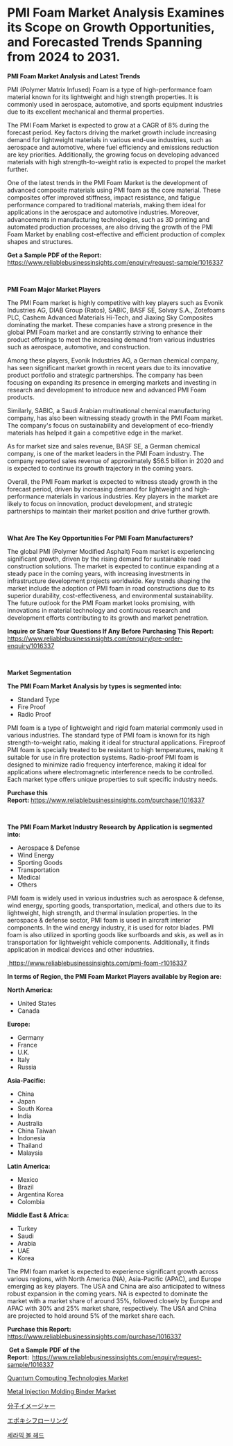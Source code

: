 <p><h1>PMI Foam Market Analysis Examines its Scope on Growth Opportunities, and Forecasted Trends Spanning from 2024 to 2031.</h1></p><p><strong>PMI Foam Market Analysis and Latest Trends</strong></p>
<p><p>PMI (Polymer Matrix Infused) Foam is a type of high-performance foam material known for its lightweight and high strength properties. It is commonly used in aerospace, automotive, and sports equipment industries due to its excellent mechanical and thermal properties.</p><p>The PMI Foam Market is expected to grow at a CAGR of 8% during the forecast period. Key factors driving the market growth include increasing demand for lightweight materials in various end-use industries, such as aerospace and automotive, where fuel efficiency and emissions reduction are key priorities. Additionally, the growing focus on developing advanced materials with high strength-to-weight ratio is expected to propel the market further.</p><p>One of the latest trends in the PMI Foam Market is the development of advanced composite materials using PMI foam as the core material. These composites offer improved stiffness, impact resistance, and fatigue performance compared to traditional materials, making them ideal for applications in the aerospace and automotive industries. Moreover, advancements in manufacturing technologies, such as 3D printing and automated production processes, are also driving the growth of the PMI Foam Market by enabling cost-effective and efficient production of complex shapes and structures.</p></p>
<p><strong>Get a Sample PDF of the Report:&nbsp;</strong> <a href="https://www.reliablebusinessinsights.com/enquiry/request-sample/1016337">https://www.reliablebusinessinsights.com/enquiry/request-sample/1016337</a></p>
<p>&nbsp;</p>
<p><strong>PMI Foam Major Market Players</strong></p>
<p><p>The PMI Foam market is highly competitive with key players such as Evonik Industries AG, DIAB Group (Ratos), SABIC, BASF SE, Solvay S.A., Zotefoams PLC, Cashem Advanced Materials Hi-Tech, and Jiaxing Sky Composites dominating the market. These companies have a strong presence in the global PMI Foam market and are constantly striving to enhance their product offerings to meet the increasing demand from various industries such as aerospace, automotive, and construction.</p><p>Among these players, Evonik Industries AG, a German chemical company, has seen significant market growth in recent years due to its innovative product portfolio and strategic partnerships. The company has been focusing on expanding its presence in emerging markets and investing in research and development to introduce new and advanced PMI Foam products.</p><p>Similarly, SABIC, a Saudi Arabian multinational chemical manufacturing company, has also been witnessing steady growth in the PMI Foam market. The company's focus on sustainability and development of eco-friendly materials has helped it gain a competitive edge in the market.</p><p>As for market size and sales revenue, BASF SE, a German chemical company, is one of the market leaders in the PMI Foam industry. The company reported sales revenue of approximately $56.5 billion in 2020 and is expected to continue its growth trajectory in the coming years.</p><p>Overall, the PMI Foam market is expected to witness steady growth in the forecast period, driven by increasing demand for lightweight and high-performance materials in various industries. Key players in the market are likely to focus on innovation, product development, and strategic partnerships to maintain their market position and drive further growth.</p></p>
<p>&nbsp;</p>
<p><strong>What Are The Key Opportunities For PMI Foam Manufacturers?</strong></p>
<p><p>The global PMI (Polymer Modified Asphalt) Foam market is experiencing significant growth, driven by the rising demand for sustainable road construction solutions. The market is expected to continue expanding at a steady pace in the coming years, with increasing investments in infrastructure development projects worldwide. Key trends shaping the market include the adoption of PMI foam in road constructions due to its superior durability, cost-effectiveness, and environmental sustainability. The future outlook for the PMI Foam market looks promising, with innovations in material technology and continuous research and development efforts contributing to its growth and market penetration.</p></p>
<p><strong>Inquire or Share Your Questions If Any Before Purchasing This Report:</strong> <a href="https://www.reliablebusinessinsights.com/enquiry/pre-order-enquiry/1016337">https://www.reliablebusinessinsights.com/enquiry/pre-order-enquiry/1016337</a></p>
<p>&nbsp;</p>
<p><strong>Market Segmentation</strong></p>
<p><strong>The PMI Foam Market Analysis by types is segmented into:</strong></p>
<p><ul><li>Standard Type</li><li>Fire Proof</li><li>Radio Proof</li></ul></p>
<p><p>PMI foam is a type of lightweight and rigid foam material commonly used in various industries. The standard type of PMI foam is known for its high strength-to-weight ratio, making it ideal for structural applications. Fireproof PMI foam is specially treated to be resistant to high temperatures, making it suitable for use in fire protection systems. Radio-proof PMI foam is designed to minimize radio frequency interference, making it ideal for applications where electromagnetic interference needs to be controlled. Each market type offers unique properties to suit specific industry needs.</p></p>
<p><strong>Purchase this Report:&nbsp;</strong><a href="https://www.reliablebusinessinsights.com/purchase/1016337">https://www.reliablebusinessinsights.com/purchase/1016337</a></p>
<p>&nbsp;</p>
<p><strong>The PMI Foam Market Industry Research by Application is segmented into:</strong></p>
<p><ul><li>Aerospace & Defense</li><li>Wind Energy</li><li>Sporting Goods</li><li>Transportation</li><li>Medical</li><li>Others</li></ul></p>
<p><p>PMI foam is widely used in various industries such as aerospace & defense, wind energy, sporting goods, transportation, medical, and others due to its lightweight, high strength, and thermal insulation properties. In the aerospace & defense sector, PMI foam is used in aircraft interior components. In the wind energy industry, it is used for rotor blades. PMI foam is also utilized in sporting goods like surfboards and skis, as well as in transportation for lightweight vehicle components. Additionally, it finds application in medical devices and other industries.</p></p>
<p><a href="https://www.reliablebusinessinsights.com/pmi-foam-r1016337">&nbsp;https://www.reliablebusinessinsights.com/pmi-foam-r1016337</a></p>
<p><strong>In terms of Region, the PMI Foam Market Players available by Region are:</strong></p>
<p>
    <p> <strong> North America: </strong>
        <ul>
            <li>United States</li>
            <li>Canada</li>
        </ul>
        </p> 
    <p> <strong> Europe: </strong>
        <ul>
            <li>Germany</li>
            <li>France</li>
            <li>U.K.</li>
            <li>Italy</li>
            <li>Russia</li>
        </ul>
        </p> 
    <p> <strong> Asia-Pacific: </strong>
        <ul>
            <li>China</li>
            <li>Japan</li>
            <li>South Korea</li>
            <li>India</li>
            <li>Australia</li>
            <li>China Taiwan</li>
            <li>Indonesia</li>
            <li>Thailand</li>
            <li>Malaysia</li>
        </ul>
        </p> 
    <p> <strong> Latin America: </strong>
        <ul>
            <li>Mexico</li>
            <li>Brazil</li>
            <li>Argentina Korea</li>
            <li>Colombia</li>
        </ul>
        </p> 
    <p> <strong> Middle East & Africa: </strong>
        <ul>
            <li>Turkey</li>
            <li>Saudi</li>
            <li>Arabia</li>
            <li>UAE</li>
            <li>Korea</li>
        </ul>
    </p>
    </p>
<p><p>The PMI foam market is expected to experience significant growth across various regions, with North America (NA), Asia-Pacific (APAC), and Europe emerging as key players. The USA and China are also anticipated to witness robust expansion in the coming years. NA is expected to dominate the market with a market share of around 35%, followed closely by Europe and APAC with 30% and 25% market share, respectively. The USA and China are projected to hold around 5% of the market share each.</p></p>
<p><strong>Purchase this Report: </strong><a href="https://www.reliablebusinessinsights.com/purchase/1016337">https://www.reliablebusinessinsights.com/purchase/1016337</a></p>
<p>&nbsp;<strong>Get a Sample PDF of the Report:&nbsp;&nbsp;</strong><a href="https://www.reliablebusinessinsights.com/enquiry/request-sample/1016337">https://www.reliablebusinessinsights.com/enquiry/request-sample/1016337</a></p>
<p><strong></strong></p>
<p><p><a href="https://github.com/sleepman642/Market-Research-Report-List-1/blob/main/quantum-computing-technologies-market.md">Quantum Computing Technologies Market</a></p><p><a href="https://www.linkedin.com/pulse/insights-metal-injection-molding-binder-industry-market-financial-gchge">Metal Injection Molding Binder Market</a></p><p><a href="https://medium.com/@coraltrout1923/%E5%88%86%E5%AD%90%E3%82%A4%E3%83%A1%E3%83%BC%E3%82%B8%E3%83%A3%E3%83%BC%E3%83%9E%E3%83%BC%E3%82%B1%E3%83%83%E3%83%88%E3%81%AE%E5%8B%95%E5%90%91%E3%81%A8%E5%B8%82%E5%A0%B4%E5%88%86%E6%9E%90%E3%81%AF-2024%E5%B9%B4%E3%81%8B%E3%82%892031%E5%B9%B4%E3%81%BE%E3%81%A7%E3%81%AE%E6%9C%9F%E9%96%93%E3%81%AB%E4%BA%88%E6%B8%AC%E3%81%95%E3%82%8C%E3%81%A6%E3%81%84%E3%81%BE%E3%81%99-264b9c9231f4">分子イメージャー</a></p><p><a href="https://medium.com/@rylanaufman56456/%E3%82%A8%E3%83%9D%E3%82%AD%E3%82%B7%E3%83%95%E3%83%AD%E3%83%BC%E3%83%AA%E3%83%B3%E3%82%B0%E3%81%AE%E5%B8%82%E5%A0%B4%E5%88%86%E6%9E%90-%E3%81%9D%E3%81%AEcagr-%E5%B8%82%E5%A0%B4%E3%82%BB%E3%82%B0%E3%83%A1%E3%83%B3%E3%83%86%E3%83%BC%E3%82%B7%E3%83%A7%E3%83%B3-%E3%81%8A%E3%82%88%E3%81%B3%E3%82%B0%E3%83%AD%E3%83%BC%E3%83%90%E3%83%AB%E7%94%A3%E6%A5%AD%E6%A6%82%E8%A6%81-555ce70a7ac0">エポキシフローリング</a></p><p><a href="https://github.com/bvubpqd5241630/Market-Research-Report-List-3/blob/main/2155545128562.md">세라믹 볼 헤드</a></p></p>